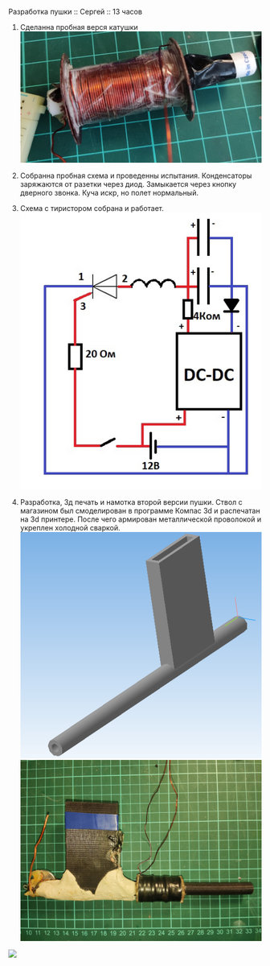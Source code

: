 Разработка пушки :: Сергей :: 13 часов

1) Сделанна пробная верся катушки 
![](https://github.com/sergeya884/NANORobotProject/blob/main/common/Gauss/photo/coil_1.jpg)

2) Собранна пробная схема и проведенны испытания. Конденсаторы заряжаются от разетки через диод. Замыкается через кнопку дверного звонка. Куча искр, но полет нормальный. 

3) Схема с тиристором собрана и работает.
![](https://github.com/sergeya884/NANORobotProject/blob/main/common/Gauss/photo/scheme.png)

4) Разработка, 3д печать и намотка второй версии пушки. Ствол с магазином был смоделирован в программе Компас 3d и распечатан на 3d принтере. После чего армирован металлической проволокой и укреплен холодной сваркой.
![](https://github.com/sergeya884/NANORobotProject/blob/main/common/Gauss/photo/coil_3d.png) ![](https://github.com/sergeya884/NANORobotProject/blob/main/common/Gauss/photo/coil_2.jpg)

![](https://github.com/sergeya884/NANORobotProject/blob/main/common/Gauss/photo/Auto_load.png)
